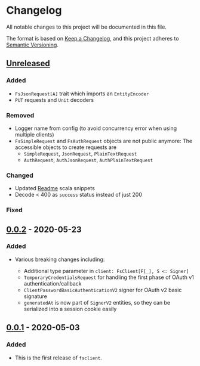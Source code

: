 # Changelog
All notable changes to this project will be documented in this file.

The format is based on [Keep a Changelog](https://keepachangelog.com/en/1.0.0/),
and this project adheres to [Semantic Versioning](https://semver.org/spec/v2.0.0.html).

## [Unreleased]

### Added
- `FsJsonRequest[A]` trait which imports an `EntityEncoder`
- `PUT` requests and `Unit` decoders
### Removed
- Logger name from config (to avoid concurrency error when using multiple clients)
- `FsSimpleRequest` and `FsAuthRequest` objects are not public anymore:
   The accessible objects to create requests are
   - `SimpleRequest`, `JsonRequest`, `PlainTextRequest`
   - `AuthRequest`, `AuthJsonRequest`, `AuthPlainTextRequest`
### Changed
- Updated [Readme](https://github.com/bartholomews/fsclient/compare/v0.0.2...HEAD#diff-04c6e90faac2675aa89e2176d2eec7d8) scala snippets
- Decode < 400 as `success` status instead of just 200
### Fixed

## [0.0.2] - 2020-05-23
### Added
- Various breaking changes including:

    - Additional type parameter in `client: FsClient[F[_], S <: Signer]`
    - `TemporaryCredentialsRequest` for handling the first phase of OAuth v1 authentication/callback
    - `ClientPasswordBasicAuthenticationV2` signer for OAuth v2 basic signature
    - `generatedAt` is now part of `SignerV2` entities, so they can be serialized into a session cookie easily

## [0.0.1] - 2020-05-03
### Added
- This is the first release of `fsclient`.

[Unreleased]: https://github.com/bartholomews/fsclient/compare/v0.0.2...HEAD
[0.0.2]: https://github.com/bartholomews/fsclient/compare/v0.0.1...v0.0.2
[0.0.1]: https://github.com/bartholomews/fsclient/releases/tag/v0.0.1